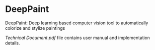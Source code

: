 # DeepPaint
DeepPaint: Deep learning based computer vision tool to automatically colorize and stylize paintings 

*Technical Document.pdf* file contains user manual and implementation details.
